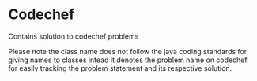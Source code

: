 # Codechef
Contains solution to codechef problems

Please note the class name does not follow the java coding standards for giving names to classes intead it denotes the problem name on codechef.
for easily tracking the problem statement and its respective solution.
